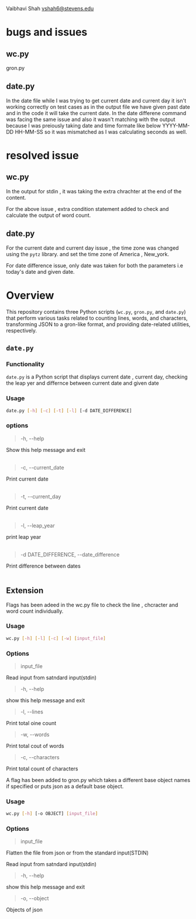 Vaibhavi Shah vshah6@stevens.edu

# bugs and issues

## wc.py

gron.py

## date.py

In the date file while I was trying to get current date and current day it isn't working correctly on test cases as in the output file we have given past date and in the code it will take the current date.
In the date differene command was facing the same issue and also it wasn't matching with the output because I was preiously taking date and time formate like below
YYYY-MM-DD HH-MM-SS
so it was mismatched as I was calculating seconds as well.

# resolved issue

## wc.py
In the output for stdin , it was taking the extra chrachter at the end of the content. 

For the above issue , extra condition statement added to check and calculate the output of word count.

## date.py

For the current date and current day issue ,  the time zone was changed using the `pytz` library. and set the time zone of America , New_york.

For date difference issue, only date was taken for both the parameters i.e today's date and given date.

# Overview

This repository contains three Python scripts (`wc.py`, `gron.py`, and `date.py`) that perform various tasks related to counting lines, words, and characters, transforming JSON to a gron-like format, and providing date-related utilities, respectively.

## `date.py`

### Functionality
`date.py` is a Python script that displays current date , current day, checking the leap yer and differnce between current date and given date

### Usage

```bash
date.py [-h] [-c] [-t] [-l] [-d DATE_DIFFERENCE]
```

### options 
> -h, --help            

Show this help message and exit </br> </br>

> -c, --current_date    

Print current date </br> </br>
> -t, --current_day    

 Print current date </br> </br>
> -l, --leap_year       

print leap year </br> </br>
> -d DATE_DIFFERENCE, --date_difference


Print difference between dates </br></br>


## Extension 

Flags has been adeed in the wc.py file to check the line , chcracter and word count individually. 
 
### Usage
```bash
wc.py [-h] [-l] [-c] [-w] [input_file]
```
### Options

> input_file 

Read input from satndard input(stdin)
> -h, --help

show this help message and exit
> -l, --lines 

Print total oine count

> -w, --words 

Print total cout of words
> -c, --characters

Print total count of characters


A flag has been added to gron.py which takes a different base object names if specified or puts json as a default base object.

### Usage
```bash
wc.py [-h] [-o OBJECT] [input_file]
```
### Options

> input_file 

Flatten the file from json or from the standard input(STDIN)

Read input from satndard input(stdin)
> -h, --help

show this help message and exit
> -o, --object 

Objects of json

